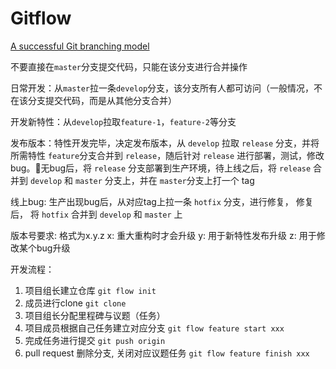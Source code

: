 # Gitflow

[A successful Git branching model](https://nvie.com/posts/a-successful-git-branching-model/)

不要直接在`master`分支提交代码，只能在该分支进行合并操作

日常开发：从`master`拉一条`develop`分支，该分支所有人都可访问（一般情况，不在该分支提交代码，而是从其他分支合并）

开发新特性：从`develop`拉取`feature-1`，`feature-2`等分支

发布版本：特性开发完毕，决定发布版本，从 `develop` 拉取 `release` 分支，并将所需特性 `feature`分支合并到 `release`，随后针对 `release` 进行部署，测试，修改bug。无bug后，将 `release` 分支部署到生产环境，待上线之后，将 `release` 合并到 `develop` 和 `master` 分支上，并在 `master`分支上打一个 tag

线上bug: 生产出现bug后，从对应tag上拉一条 `hotfix` 分支，进行修复， 修复后， 将 `hotfix` 合并到 `develop` 和 `master` 上


版本号要求:
格式为x.y.z
x: 重大重构时才会升级
y: 用于新特性发布升级
z: 用于修改某个bug升级


开发流程：
1. 项目组长建立仓库 `git flow init`
2. 成员进行clone `git clone`
3. 项目组长分配里程碑与议题（任务）
4. 项目成员根据自己任务建立对应分支 `git flow feature start xxx`
5. 完成任务进行提交 `git push origin`
6. pull request 删除分支, 关闭对应议题任务 `git flow feature finish xxx`



